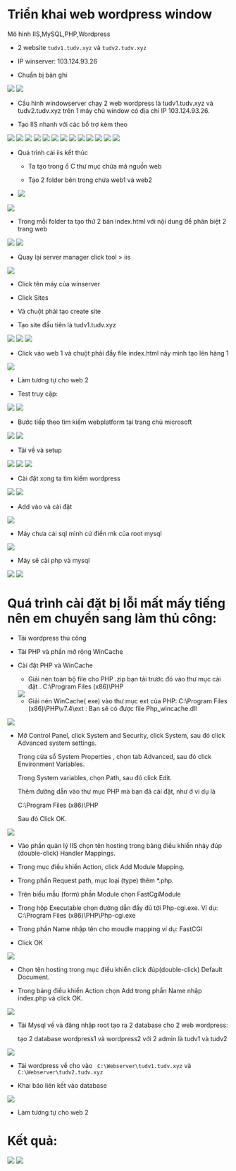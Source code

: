 # Triển khai web wordpress window

Mô hình IIS,MySQL,PHP,Wordpress

- 2 website ``tudv1.tudv.xyz`` và ``tudv2.tudv.xyz``

- IP winserver: 103.124.93.26

- Chuẩn bị bản ghi

<img src="imgwindow/1020.png">

<img src="imgwindow/1021.png">

- Cấu hình windowserver chạy 2 web wordpress là tudv1.tudv.xyz và tudv2.tudv.xyz trên 1 máy chủ window có địa chỉ IP 103.124.93.26.

- Tạo IIS nhanh với các bổ trợ kèm theo

<img src="imgwindow/1022.png">
<img src="imgwindow/1023.png">
<img src="imgwindow/1024.png">
<img src="imgwindow/1025.png">
<img src="imgwindow/1026.png">
<img src="imgwindow/1027.png">
<img src="imgwindow/1028.png">
<img src="imgwindow/1029.png">
<img src="imgwindow/1030.png">
<img src="imgwindow/1031.png">
<img src="imgwindow/1032.png">
<img src="imgwindow/1033.png">

<img src="imgwindow/1034.png">


- Quá trình cài iis kết thúc

  - Ta tạo trong ổ C thư mục chứa mã nguồn web

  - Tạo 2 folder bên trong chứa web1 và web2

- <img src="imgwindow/1035.png">

<img src="imgwindow/1036.png">

- Trong mỗi folder ta tạo thử 2 bản index.html với nội dung để phân biệt 2 trang web

<img src="imgwindow/1037.png">

<img src="imgwindow/1038.png">

- Quay lại server manager click tool > iis

<img src="imgwindow/1039.png">

- Click tên máy của winserver

- Click Sites

- Và chuột phải tạo create site

- Tạo site đầu tiên là tudv1.tudv.xyz


<img src="imgwindow/1040.png">


<img src="imgwindow/1041.png">
<img src="imgwindow/1042.png">

- Click vào web 1 và chuột phải đẩy file index.html nãy mình tạo  lên hàng 1

<img src="imgwindow/1043.png">




- Làm tương tự cho web 2

- Test truy cập:

<img src="imgwindow/1048.png">

<img src="imgwindow/1049.png">

- Bước tiếp theo tìm kiếm webplatform tại trang chủ microsoft


<img src="imgwindow/1050.png">

<img src="imgwindow/1052.png">

- Tải về và setup

<img src="imgwindow/1053.png">

<img src="imgwindow/1054.png">

<img src="imgwindow/1055.png">

- Cài đặt xong ta tìm kiếm wordpress

<img src="imgwindow/1056.png">

<img src="imgwindow/1057.png">

- Add vào và cài đặt

<img src="imgwindow/1058.png">

- Máy chưa cài sql mình cứ điền mk của root mysql

<img src="imgwindow/1059.png">

- Máy sẽ cài php và mysql

<img src="imgwindow/1060.png">

<img src="imgwindow/1061.png">

# Quá trình cài đặt bị lỗi mất mấy tiếng nên em chuyển sang làm thủ công:



- Tải wordpress thủ công

- Tải PHP và phần mở rộng WinCache

- Cài đặt PHP và WinCache


  - Giải nén toàn bộ file cho PHP  .zip  bạn tải trước đó vào thư mục  cài đặt . C:\Program Files (x86)\PHP
  <img src="imgwindow/1066.png">

  - Giải nén WinCache( exe) vào thư mục ext của PHP: C:\Program Files (x86)\PHP\v7.4\ext :  Bạn sẽ có được file Php_wincache.dll

<img src="imgwindow/1067.png">

  - Mở Control Panel, click System and Security, click System, sau đó click Advanced system settings.

    Trong cửa sổ System Properties , chọn tab Advanced, sau đó click Environment Variables.

    Trong System variables, chọn Path, sau đó click Edit.

    Thêm đường dẫn vào thư mục PHP mà bạn đã cài đặt, như ở ví dụ là 

    C:\Program Files (x86)\PHP

    Sau đó Click OK.


<img src="imgwindow/1068.png">
 

  - Vào phần quản lý IIS chọn tên hosting trong bảng điều khiển nháy đúp (double-click) Handler Mappings.

  - Trong mục điều khiển Action, click Add Module Mapping.

  - Trong phần Request path, mục loại (type) thêm *.php.

  - Trên biểu mẫu (form) phần Module  chọn FastCgiModule

  - Trong hộp Executable chọn đường dẫn đầy đủ tới Php-cgi.exe. Ví dụ: C:\Program Files (x86)\PHP\Php-cgi.exe


  -  Trong phần Name nhập tên cho moudle mapping ví dụ: FastCGI

  - Click OK

  <img src="imgwindow/1075.png">

  - Chọn tên hosting trong mục điều khiển click đúp(double-click) Default Document.

  - Trong bảng điều khiển Action  chọn Add trong phần Name nhập index.php và click OK.

  <img src="imgwindow/1076.png">

- Tải Mysql về và đăng nhập root tạo ra 2 database cho 2 web wordpress:

  tạo 2 database wordpress1 và wordpress2 với 2 admin là tudv1 và tudv2

 
<img src="imgwindow/1072.png">


- Tải wordpress về cho vào `` C:\Webserver\tudv1.tudv.xyz``
và ``C:\Webserver\tudv2.tudv.xyz``
 
- Khai báo liên kết vào database 

<img src="imgwindow/1073.png">

- Làm tương tự cho web 2

# Kết quả: 

<img src="imgwindow/1074.png">

<img src="imgwindow/1077.png">

